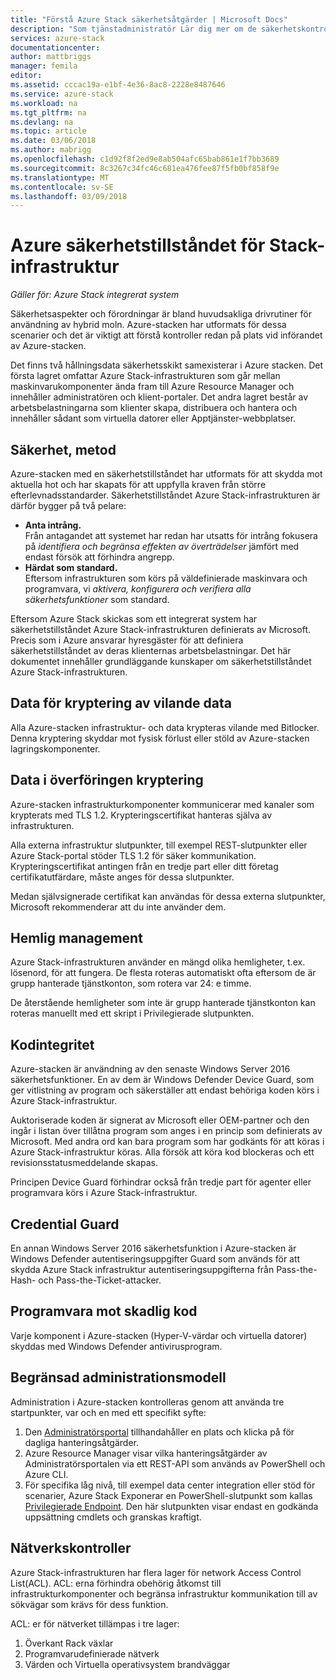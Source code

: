 ```yaml
---
title: "Förstå Azure Stack säkerhetsåtgärder | Microsoft Docs"
description: "Som tjänstadministratör Lär dig mer om de säkerhetskontroller som tillämpas på Azure-stacken"
services: azure-stack
documentationcenter: 
author: mattbriggs
manager: femila
editor: 
ms.assetid: cccac19a-e1bf-4e36-8ac8-2228e8487646
ms.service: azure-stack
ms.workload: na
ms.tgt_pltfrm: na
ms.devlang: na
ms.topic: article
ms.date: 03/06/2018
ms.author: mabrigg
ms.openlocfilehash: c1d92f8f2ed9e8ab504afc65bab861e1f7bb3689
ms.sourcegitcommit: 8c3267c34fc46c681ea476fee87f5fb0bf858f9e
ms.translationtype: MT
ms.contentlocale: sv-SE
ms.lasthandoff: 03/09/2018
---
```

# <a name="azure-stack-infrastructure-security-posture"></a>Azure säkerhetstillståndet för Stack-infrastruktur

*Gäller för: Azure Stack integrerat system*

Säkerhetsaspekter och förordningar är bland huvudsakliga drivrutiner för användning av hybrid moln. Azure-stacken har utformats för dessa scenarier och det är viktigt att förstå kontroller redan på plats vid införandet av Azure-stacken.

Det finns två hållningsdata säkerhetsskikt samexisterar i Azure stacken. Det första lagret omfattar Azure Stack-infrastrukturen som går mellan maskinvarukomponenter ända fram till Azure Resource Manager och innehåller administratören och klient-portaler. Det andra lagret består av arbetsbelastningarna som klienter skapa, distribuera och hantera och innehåller sådant som virtuella datorer eller Apptjänster-webbplatser.  

## <a name="security-approach"></a>Säkerhet, metod
Azure-stacken med en säkerhetstillståndet har utformats för att skydda mot aktuella hot och har skapats för att uppfylla kraven från större efterlevnadsstandarder. Säkerhetstillståndet Azure Stack-infrastrukturen är därför bygger på två pelare:

 - **Anta intrång.**  
Från antagandet att systemet har redan har utsatts för intrång fokusera på *identifiera och begränsa effekten av överträdelser* jämfört med endast försök att förhindra angrepp. 
 - **Härdat som standard.**  
Eftersom infrastrukturen som körs på väldefinierade maskinvara och programvara, vi *aktivera, konfigurera och verifiera alla säkerhetsfunktioner* som standard.



Eftersom Azure Stack skickas som ett integrerat system har säkerhetstillståndet Azure Stack-infrastrukturen definierats av Microsoft. Precis som i Azure ansvarar hyresgäster för att definiera säkerhetstillståndet av deras klienternas arbetsbelastningar. Det här dokumentet innehåller grundläggande kunskaper om säkerhetstillståndet Azure Stack-infrastrukturen.

## <a name="data-at-rest-encryption"></a>Data för kryptering av vilande data
Alla Azure-stacken infrastruktur- och data krypteras vilande med Bitlocker. Denna kryptering skyddar mot fysisk förlust eller stöld av Azure-stacken lagringskomponenter. 

## <a name="data-in-transit-encryption"></a>Data i överföringen kryptering
Azure-stacken infrastrukturkomponenter kommunicerar med kanaler som krypterats med TLS 1.2. Krypteringscertifikat hanteras själva av infrastrukturen. 

Alla externa infrastruktur slutpunkter, till exempel REST-slutpunkter eller Azure Stack-portal stöder TLS 1.2 för säker kommunikation. Krypteringscertifikat antingen från en tredje part eller ditt företag certifikatutfärdare, måste anges för dessa slutpunkter. 

Medan självsignerade certifikat kan användas för dessa externa slutpunkter, Microsoft rekommenderar att du inte använder dem. 

## <a name="secret-management"></a>Hemlig management
Azure Stack-infrastrukturen använder en mängd olika hemligheter, t.ex. lösenord, för att fungera. De flesta roteras automatiskt ofta eftersom de är grupp hanterade tjänstkonton, som rotera var 24: e timme.

De återstående hemligheter som inte är grupp hanterade tjänstkonton kan roteras manuellt med ett skript i Privilegierade slutpunkten.

## <a name="code-integrity"></a>Kodintegritet
Azure-stacken är användning av den senaste Windows Server 2016 säkerhetsfunktioner. En av dem är Windows Defender Device Guard, som ger vitlistning av program och säkerställer att endast behöriga koden körs i Azure Stack-infrastruktur. 

Auktoriserade koden är signerat av Microsoft eller OEM-partner och den ingår i listan över tillåtna program som anges i en princip som definierats av Microsoft. Med andra ord kan bara program som har godkänts för att köras i Azure Stack-infrastruktur köras. Alla försök att köra kod blockeras och ett revisionsstatusmeddelande skapas.

Principen Device Guard förhindrar också från tredje part för agenter eller programvara körs i Azure Stack-infrastruktur.

## <a name="credential-guard"></a>Credential Guard
En annan Windows Server 2016 säkerhetsfunktion i Azure-stacken är Windows Defender autentiseringsuppgifter Guard som används för att skydda Azure Stack infrastruktur autentiseringsuppgifterna från Pass-the-Hash- och Pass-the-Ticket-attacker.

## <a name="antimalware"></a>Programvara mot skadlig kod
Varje komponent i Azure-stacken (Hyper-V-värdar och virtuella datorer) skyddas med Windows Defender antivirusprogram.

## <a name="constrained-administration-model"></a>Begränsad administrationsmodell
Administration i Azure-stacken kontrolleras genom att använda tre startpunkter, var och en med ett specifikt syfte: 
1. Den [Administratörsportal](azure-stack-manage-portals.md) tillhandahåller en plats och klicka på för dagliga hanteringsåtgärder.
2. Azure Resource Manager visar vilka hanteringsåtgärder av Administratörsportalen via ett REST-API som används av PowerShell och Azure CLI. 
3. För specifika låg nivå, till exempel data center integration eller stöd för scenarier, Azure Stack Exponerar en PowerShell-slutpunkt som kallas [Privilegierade Endpoint](azure-stack-privileged-endpoint.md). Den här slutpunkten visar endast en godkända uppsättning cmdlets och granskas kraftigt.

## <a name="network-controls"></a>Nätverkskontroller
Azure Stack-infrastrukturen har flera lager för network Access Control List(ACL). ACL: erna förhindra obehörig åtkomst till infrastrukturkomponenter och begränsa infrastruktur kommunikation till av sökvägar som krävs för dess funktion. 

ACL: er för nätverket tillämpas i tre lager:
1.  Överkant Rack växlar
2.  Programvarudefinierade nätverk
3.  Värden och Virtuella operativsystem brandväggar 


